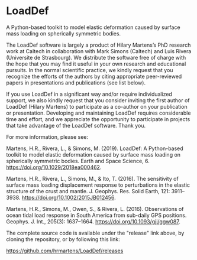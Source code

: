 # LoadDef
A Python-based toolkit to model elastic deformation caused by surface mass loading on spherically symmetric bodies.

The LoadDef software is largely a product of Hilary Martens’s PhD research work at Caltech in collaboration with Mark
Simons (Caltech) and Luis Rivera (Universite de Strasbourg). We distribute the software free of charge with
the hope that you may find it useful in your own research and educational pursuits. In the normal scientific
practice, we kindly request that you recognize the efforts of the authors by citing appropriate peer-reviewed
papers in presentations and publications (see list below).

If you use LoadDef in a significant way and/or require individualized support, we also kindly request that you consider inviting the first author of LoadDef (Hilary Martens) to participate as a co-author on your publication or presentation. Developing and maintaining LoadDef requires considerable time and effort, and we appreciate the opportunity to participate in projects that take advantage of the LoadDef software. Thank you. 

For more information, please see:

Martens, H.R., Rivera, L., & Simons, M. (2019). LoadDef: A Python-based toolkit to model elastic deformation caused by surface mass loading on spherically symmetric bodies. Earth and Space Science, 6. https://doi.org/10.1029/2018ea000462.

Martens, H.R., Rivera, L., Simons, M., & Ito, T. (2016). The sensitivity of surface mass loading displacement response to perturbations in the elastic structure of the crust and mantle. J. Geophys. Res. Solid Earth, 121: 3911–3938. https://doi.org/10.1002/2015JB012456.

Martens, H.R., Simons, M., Owen, S., & Rivera, L. (2016). Observations of ocean tidal load response in South America from sub-daily GPS positions. Geophys. J. Int., 205(3): 1637–1664. https://doi.org/10.1093/gji/ggw087.

The complete source code is available under the "release" link above, by cloning the repository, or by following this link:

https://github.com/hrmartens/LoadDef/releases

